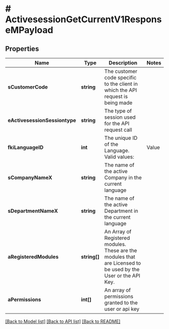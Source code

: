 # # ActivesessionGetCurrentV1ResponseMPayload

## Properties

Name | Type | Description | Notes
------------ | ------------- | ------------- | -------------
**sCustomerCode** | **string** | The customer code specific to the client in which the API request is being made |
**eActivesessionSessiontype** | **string** | The type of session used for the API request call |
**fkiLanguageID** | **int** | The unique ID of the Language.  Valid values:  |Value|Description| |-|-| |1|French| |2|English| |
**sCompanyNameX** | **string** | The name of the active Company in the current language |
**sDepartmentNameX** | **string** | The name of the active Department in the current language |
**aRegisteredModules** | **string[]** | An Array of Registered modules.  These are the modules that are Licensed to be used by the User or the API Key. |
**aPermissions** | **int[]** | An array of permissions granted to the user or api key |

[[Back to Model list]](../../README.md#models) [[Back to API list]](../../README.md#endpoints) [[Back to README]](../../README.md)
